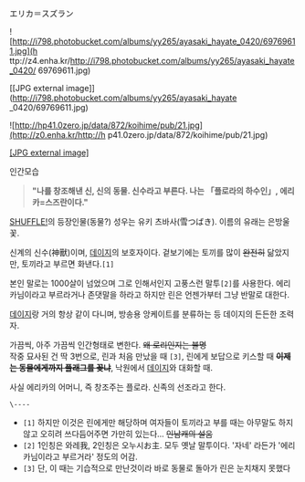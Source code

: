 エリカ＝スズラン

![http://i798.photobucket.com/albums/yy265/ayasaki_hayate_0420/69769611.jpg](h
ttp://z4.enha.kr/http://i798.photobucket.com/albums/yy265/ayasaki_hayate_0420/
69769611.jpg)

[[JPG external image]](http://i798.photobucket.com/albums/yy265/ayasaki_hayate
_0420/69769611.jpg)

![http://hp41.0zero.jp/data/872/koihime/pub/21.jpg](http://z0.enha.kr/http://h
p41.0zero.jp/data/872/koihime/pub/21.jpg)

[[JPG external image]](http://hp41.0zero.jp/data/872/koihime/pub/21.jpg)

  
인간모습

> **"나를 창조해낸 신, 신의 동물. 신수라고 부른다. 나는 「플로라의 하수인」, 에리카=스즈란이다."**

  
[SHUFFLE!](SHUFFLE%21.md)의 등장인물(동물?) 성우는 유키 츠바사(雪つばき). 이름의 유래는 은방울꽃.

신계의 신수(神獸)이며,
[데이지](%EB%8D%B0%EC%9D%B4%EC%A7%80%28%EC%85%94%ED%94%8C%29.md)의 보호자이다. 겉보기에는
토끼를 많이 <del>완전히</del> 닮았지만, 토끼라고 부르면 화낸다.`[1]`

본인 말로는 1000살이 넘었으며 그로 인해서인지 고풍스런 말투`[2]`를 사용한다. 에리카님이라고 부르라거나 존댓말을 하라고 하지만 린은
언젠가부터 그냥 반말로 대한다.

[데이지](%EB%8D%B0%EC%9D%B4%EC%A7%80%28%EC%85%94%ED%94%8C%29.md)랑 거의 항상 같이
다니며, 방송용 앙케이트를 분류하는 등 데이지의 든든한 조력자.

가끔씩, 아주 가끔씩 인간형태로 변한다. <del>왜 로리인지는 불명</del>  
작중 묘사된 건 딱 3번으로, 린과 처음 만났을 때 `[3]`, 린에게 보답으로 키스할 때 <del>**이제는 동물에게까지 플래그를
꽂냐**</del>, 낙원에서
[데이지](%EB%8D%B0%EC%9D%B4%EC%A7%80%28%EC%85%94%ED%94%8C%29.md)와 대화할 때.

사실 에리카의 어머니, 즉 창조주는 플로라. 신족의 선조라고 한다.

`\----`

  * `[1]` 하지만 이것은 린에게만 해당하며 여자들이 토끼라고 부를 때는 아무말도 하지 않고 오히려 쓰다듬어주면 가만히 있는다... <del>인남캐의 설움</del>
  * `[2]` 1인칭은 와레我, 2인칭은 오누시お主. 모두 옛날 말투이다. '자네' 라든가 '에리카님이라고 부르거라' 정도의 어감.
  * `[3]` 단, 이 때는 기습적으로 만난것이라 바로 동물로 돌아가 린은 눈치채지 못했다

